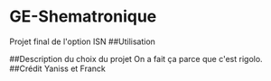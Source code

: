 # GE-Shematronique
Projet final de l'option ISN
##Utilisation

##Description du choix du projet
On a fait ça parce que c'est rigolo.
##Crédit
Yaniss et Franck
